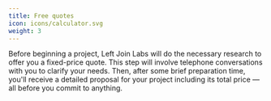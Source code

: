 ```yaml
---
title: Free quotes
icon: icons/calculator.svg
weight: 3
---
```


Before beginning a project, Left Join Labs will do the necessary research to offer you a fixed-price quote. This step will involve telephone conversations with you to clarify your needs. Then, after some brief preparation time, you'll receive a detailed proposal for your project including its total price &mdash; all before you commit to anything.
